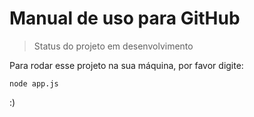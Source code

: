 <h1>Manual de uso para GitHub</h1>

> Status do projeto em desenvolvimento

Para rodar esse projeto na sua máquina, por favor digite:

```
node app.js
```
:)
